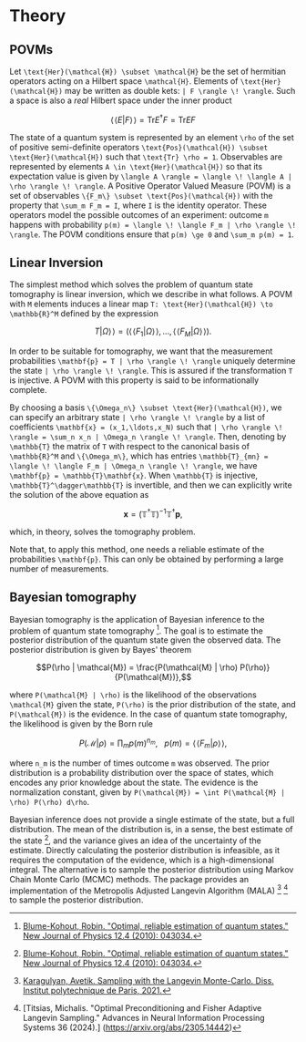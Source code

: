 # Theory

## POVMs

Let ``\text{Her}(\mathcal{H}) \subset \mathcal{H}`` be the set of hermitian operators acting on a Hilbert space ``\mathcal{H}``. Elements of ``\text{Her}(\mathcal{H})`` may be written as double kets: ``| F \rangle \! \rangle``. Such a space is also a *real* Hilbert space under the inner product

```math
\langle \! \langle E | F \rangle \! \rangle= \text{Tr} E^\dagger F = \text{Tr} E F
```

The state of a quantum system is represented by an element ``\rho`` of the set of positive semi-definite operators ``\text{Pos}(\mathcal{H}) \subset \text{Her}(\mathcal{H})`` such that ``\text{Tr} \rho = 1``. Observables are represented by elements ``A \in \text{Her}(\mathcal{H})`` so that its expectation value is given by ``\langle A \rangle = \langle \! \langle A | \rho \rangle \! \rangle``. A Positive Operator Valued Measure (POVM) is a set of observables ``\{F_m\} \subset \text{Pos}(\mathcal{H})`` with the property that ``\sum_m F_m = I``, where ``I`` is the identity operator. These operators model the possible outcomes of an experiment: outcome ``m`` happens with probability ``p(m) = \langle \! \langle F_m | \rho \rangle \! \rangle``. The POVM conditions ensure that ``p(m) \ge 0`` and ``\sum_m p(m) = 1``.

## Linear Inversion

The simplest method which solves the problem of quantum state tomography is linear inversion, which we describe in what follows. A POVM with ``M`` elements induces a linear map ``T: \text{Her}(\mathcal{H}) \to \mathbb{R}^M`` defined by the expression
```math
T| \Omega \rangle \! \rangle = \left(\langle \! \langle F_1 | \Omega \rangle \! \rangle,\ldots,\langle \! \langle F_M | \Omega \rangle \! \rangle\right).
```
In order to be suitable for tomography, we want that the measurement probabilities ``\mathbf{p} = T | \rho \rangle \! \rangle`` uniquely determine the state ``| \rho \rangle \! \rangle``. This is assured if the transformation ``T`` is injective. A POVM with this property is said to be informationally complete.

By choosing a basis ``\{\Omega_n\} \subset \text{Her}(\mathcal{H})``, we can specify an arbitrary state ``| \rho \rangle \! \rangle`` by a list of coefficients ``\mathbf{x} = (x_1,\ldots,x_N)`` such that ``| \rho \rangle \! \rangle = \sum_n x_n | \Omega_n \rangle \! \rangle``. Then, denoting by ``\mathbb{T}`` the matrix of ``T`` with respect to the canonical basis of ``\mathbb{R}^M`` and ``\{\Omega_m\}``, which has entries ``\mathbb{T}_{mn} = \langle \! \langle F_m | \Omega_n \rangle \! \rangle``, we have ``\mathbf{p} = \mathbb{T}\mathbf{x}``. When ``\mathbb{T}`` is injective, ``\mathbb{T}^\dagger\mathbb{T}`` is invertible, and then we can explicitly write the solution of the above equation as
```math
\mathbf{x} = (\mathbb{T}^\dagger\mathbb{T})^{-1} \mathbb{T}^\dagger \mathbf{p},
```
which, in theory, solves the tomography problem.

Note that, to apply this method, one needs a reliable estimate of the probabilities ``\mathbf{p}``. This can only be obtained by performing a large number of measurements.

## Bayesian tomography

Bayesian tomography is the application of Bayesian inference to the problem of quantum state tomography [^1]. The goal is to estimate the posterior distribution of the quantum state given the observed data. The posterior distribution is given by Bayes' theorem
```math
P(\rho | \mathcal{M}) = \frac{P(\mathcal{M} | \rho) P(\rho)}{P(\mathcal{M})},
```
where ``P(\mathcal{M} | \rho)`` is the likelihood of the observations ``\mathcal{M}`` given the state, ``P(\rho)`` is the prior distribution of the state, and ``P(\mathcal{M})`` is the evidence. In the case of quantum state tomography, the likelihood is given by the Born rule 
```math
P(\mathcal{M} | \rho) = \prod_m p(m)^{n_m}, \ \ \ p(m) = \langle \! \langle F_m | \rho \rangle \! \rangle,
```
where ``n_m`` is the number of times outcome ``m`` was observed. The prior distribution is a probability distribution over the space of states, which encodes any prior knowledge about the state. The evidence is the normalization constant, given by ``P(\mathcal{M}) = \int P(\mathcal{M} | \rho) P(\rho) d\rho``.

Bayesian inference does not provide a single estimate of the state, but a full distribution. The mean of the distribution is, in a sense, the best estimate of the state [^1], and the variance gives an idea of the uncertainty of the estimate. Directly calculating the posterior distribution is infeasible, as it requires the computation of the evidence, which is a high-dimensional integral. The alternative is to sample the posterior distribution using Markov Chain Monte Carlo (MCMC) methods. The package provides an implementation of the Metropolis Adjusted Langevin Algorithm (MALA) [^2] [^3] to sample the posterior distribution.


[^1]: [Blume-Kohout, Robin. "Optimal, reliable estimation of quantum states." New Journal of Physics 12.4 (2010): 043034.](https://iopscience.iop.org/article/10.1088/1367-2630/12/4/043034/meta)
[^2]: [Karagulyan, Avetik. Sampling with the Langevin Monte-Carlo. Diss. Institut polytechnique de Paris, 2021.](https://theses.hal.science/tel-03267728/file/103230_KARAGULYAN_2021_archivage.pdf)
[^3]: [Titsias, Michalis. "Optimal Preconditioning and Fisher Adaptive Langevin Sampling." Advances in Neural Information Processing Systems 36 (2024).] (https://arxiv.org/abs/2305.14442)